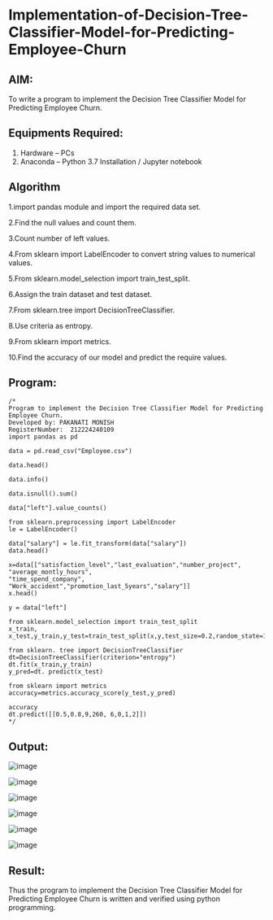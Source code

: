 # Implementation-of-Decision-Tree-Classifier-Model-for-Predicting-Employee-Churn

## AIM:
To write a program to implement the Decision Tree Classifier Model for Predicting Employee Churn.

## Equipments Required:
1. Hardware – PCs
2. Anaconda – Python 3.7 Installation / Jupyter notebook

## Algorithm
1.import pandas module and import the required data set.

2.Find the null values and count them.

3.Count number of left values.

4.From sklearn import LabelEncoder to convert string values to numerical values.

5.From sklearn.model_selection import train_test_split.

6.Assign the train dataset and test dataset.

7.From sklearn.tree import DecisionTreeClassifier.

8.Use criteria as entropy.

9.From sklearn import metrics.

10.Find the accuracy of our model and predict the require values.

## Program:
```
/*
Program to implement the Decision Tree Classifier Model for Predicting Employee Churn.
Developed by: PAKANATI MONISH
RegisterNumber:  212224240109
import pandas as pd

data = pd.read_csv("Employee.csv")

data.head()

data.info()

data.isnull().sum()

data["left"].value_counts()

from sklearn.preprocessing import LabelEncoder
le = LabelEncoder()

data["salary"] = le.fit_transform(data["salary"])
data.head()

x=data[["satisfaction_level","last_evaluation","number_project", "average_montly_hours",
"time_spend_company", "Work_accident","promotion_last_5years","salary"]]
x.head()

y = data["left"]

from sklearn.model_selection import train_test_split
x_train, x_test,y_train,y_test=train_test_split(x,y,test_size=0.2,random_state=100)

from sklearn. tree import DecisionTreeClassifier
dt=DecisionTreeClassifier(criterion="entropy")
dt.fit(x_train,y_train)
y_pred=dt. predict(x_test)

from sklearn import metrics
accuracy=metrics.accuracy_score(y_test,y_pred)

accuracy
dt.predict([[0.5,0.8,9,260, 6,0,1,2]])
*/
```

## Output:
![image](https://github.com/user-attachments/assets/dfc48f3d-77b0-4845-989e-af4a0408c65a)

![image](https://github.com/user-attachments/assets/6f500b5e-3c6c-4533-b667-99ec3235be9c)

![image](https://github.com/user-attachments/assets/1eab8755-d171-4078-933b-2e395dabeb87)

![image](https://github.com/user-attachments/assets/29d2a3a5-b101-4476-8302-a907b5a0b3b0)

![image](https://github.com/user-attachments/assets/5033fe2d-e2ad-4907-829e-3197d08aa4bd)

![image](https://github.com/user-attachments/assets/eb5fdbac-1311-4a3a-98fe-5db11209ea95)








## Result:
Thus the program to implement the  Decision Tree Classifier Model for Predicting Employee Churn is written and verified using python programming.
